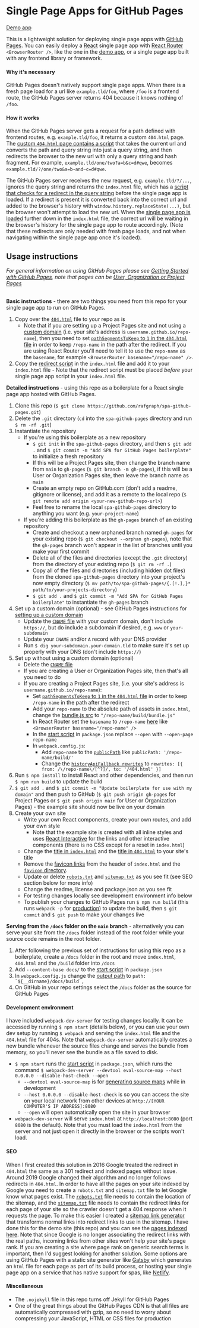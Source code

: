 # Single Page Apps for GitHub Pages

[Demo app][demoapp]

This is a lightweight solution for deploying single page apps with [GitHub Pages][ghpagesoverview]. You can easily deploy a [React][react] single page app with [React Router][reactrouter] `<BrowserRouter />`, like the one in the [demo app][demoapp], or a single page app built with any frontend library or framework.

#### Why it's necessary

GitHub Pages doesn't natively support single page apps. When there is a fresh page load for a url like `example.tld/foo`, where `/foo` is a frontend route, the GitHub Pages server returns 404 because it knows nothing of `/foo`.

#### How it works

When the GitHub Pages server gets a request for a path defined with frontend routes, e.g. `example.tld/foo`, it returns a custom `404.html` page. The [custom `404.html` page contains a script][404html] that takes the current url and converts the path and query string into just a query string, and then redirects the browser to the new url with only a query string and hash fragment. For example, `example.tld/one/two?a=b&c=d#qwe`, becomes `example.tld/?/one/two&a=b~and~c=d#qwe`.

The GitHub Pages server receives the new request, e.g. `example.tld/?/...`, ignores the query string and returns the `index.html` file, which has a [script that checks for a redirect in the query string][indexhtmlscript] before the single page app is loaded. If a redirect is present it is converted back into the correct url and added to the browser's history with `window.history.replaceState(...)`, but the browser won't attempt to load the new url. When the [single page app is loaded][indexhtmlspa] further down in the `index.html` file, the correct url will be waiting in the browser's history for the single page app to route accordingly. (Note that these redirects are only needed with fresh page loads, and not when navigating within the single page app once it's loaded).

## Usage instructions

_For general information on using GitHub Pages please see [Getting Started with GitHub Pages][ghpagesbasics], note that pages can be [User, Organization or Project Pages][ghpagestypes]_  
&nbsp;

**Basic instructions** - there are two things you need from this repo for your single page app to run on GitHub Pages.

1. Copy over the [`404.html`][404html] file to your repo as is
   - Note that if you are setting up a Project Pages site and not using a [custom domain][customdomain] (i.e. your site's address is `username.github.io/repo-name`), then you need to set [`pathSegmentsToKeep` to `1` in the `404.html` file][pathsegmentstokeep] in order to keep `/repo-name` in the path after the redirect. If you are using React Router you'll need to tell it to use the `repo-name` as the `basename`, for example `<BrowserRouter basename="/repo-name" />`.
2. Copy the [redirect script][indexhtmlscript] in the `index.html` file and add it to your `index.html` file - Note that the redirect script must be placed _before_ your single page app script in your `index.html` file.
   &nbsp;

**Detailed instructions** - using this repo as a boilerplate for a React single page app hosted with GitHub Pages.

1. Clone this repo (`$ git clone https://github.com/rafgraph/spa-github-pages.git`)
2. Delete the `.git` directory (`cd` into the `spa-github-pages` directory and run `$ rm -rf .git`)
3. Instantiate the repository
   - If you're using this boilerplate as a new repository
     - `$ git init` in the `spa-github-pages` directory, and then `$ git add .` and `$ git commit -m "Add SPA for GitHub Pages boilerplate"` to initialize a fresh repository
     - If this will be a Project Pages site, then change the branch name from `main` to `gh-pages` (`$ git branch -m gh-pages`), if this will be a User or Organization Pages site, then leave the branch name as `main`
     - Create an empty repo on GitHub.com (don't add a readme, gitignore or license), and add it as a remote to the local repo (`$ git remote add origin <your-new-github-repo-url>`)
     - Feel free to rename the local `spa-github-pages` directory to anything you want (e.g. `your-project-name`)
   - If you're adding this boilerplate as the `gh-pages` branch of an existing repository
     - Create and checkout a new orphaned branch named `gh-pages` for your existing repo (`$ git checkout --orphan gh-pages`), note that the `gh-pages` branch won't appear in the list of branches until you make your first commit
     - Delete all of the files and directories (except the `.git` directory) from the directory of your existing repo (`$ git rm -rf .`)
     - Copy all of the files and directories (including hidden dot files) from the cloned `spa-github-pages` directory into your project's now empty directory (`$ mv path/to/spa-github-pages/{.[!.],}* path/to/your-projects-directory`)
     - `$ git add .` and `$ git commit -m "Add SPA for GitHub Pages boilerplate"` to instantiate the `gh-pages` branch
4. Set up a custom domain (optional) - see GitHub Pages instructions for [setting up a custom domain][customdomain]
   - Update the [`CNAME` file][cnamefile] with your custom domain, don't include `https://`, but do include a subdomain if desired, e.g. `www` or `your-subdomain`
   - Update your `CNAME` and/or `A` record with your DNS provider
   - Run `$ dig your-subdomain.your-domain.tld` to make sure it's set up properly with your DNS (don't include `https://`)
5. Set up without using a custom domain (optional)
   - Delete the [`CNAME` file][cnamefile]
   - If you are creating a User or Organization Pages site, then that's all you need to do
   - If you are creating a Project Pages site, (i.e. your site's address is `username.github.io/repo-name`):
     - Set [`pathSegmentsToKeep` to `1` in the `404.html` file][pathsegmentstokeep] in order to keep `/repo-name` in the path after the redirect
     - Add your `repo-name` to the absolute path of assets in `index.html`, change the [bundle.js src][indexhtmlspa] to `"/repo-name/build/bundle.js"`
     - In React Router set the `basename` to `/repo-name` [here][browserrouter] like `<BrowserRouter basename="/repo-name" />`
     - In the [start script][startscript] in `package.json` replace `--open` with `--open-page repo-name`
     - In `webpack.config.js`:
       - Add `repo-name` to the [`publicPath`][webpackpublicpath] like `publicPath: '/repo-name/build/'`
       - Change the [`historyApiFallback rewrites`][webpackdevrewrites] to `rewrites: [{ from: /\/repo-name\/[^?]/, to: '/404.html' }]`
6. Run `$ npm install` to install React and other dependencies, and then run `$ npm run build` to update the build
7. `$ git add .` and `$ git commit -m "Update boilerplate for use with my domain"` and then push to GitHub (`$ git push origin gh-pages` for Project Pages or `$ git push origin main` for User or Organization Pages) - the example site should now be live on your domain
8. Create your own site
   - Write your own React components, create your own routes, and add your own style
     - Note that the example site is created with all inline styles and uses [React Interactive][reactinteractive] for the links and other interactive components (there is no CSS except for a reset in `index.html`)
   - Change the [title in `index.html`][indexhtmltitle] and the [title in `404.html`][404htmltitle] to your site's title
   - Remove the [favicon links][favicon] from the header of `index.html` and the [`favicon` directory][favicondir].
   - Update or delete [`robots.txt`][robots] and [`sitemap.txt`][sitemap] as you see fit (see SEO section below for more info)
   - Change the readme, license and package.json as you see fit
   - For testing changes locally see development environment info below
   - To publish your changes to GitHub Pages run `$ npm run build` (this runs `webpack -p` for [production][webpackproduction]) to update the build, then `$ git commit` and `$ git push` to make your changes live

**Serving from the `/docs` folder on the `main` branch** - alternatively you can serve your site from the `/docs` folder instead of the root folder while your source code remains in the root folder.

1. After following the previous set of instructions for using this repo as a boilerplate, create a `/docs` folder in the root and move `index.html`, `404.html` and the `/build` folder into `/docs`
2. Add `--content-base docs/` to the [start script][startscript] in `package.json`
3. In `webpack.config.js` change the [output path][webpackoutputpath] to `` path: `${__dirname}/docs/build`, ``
4. On GitHub in your repo settings select the `/docs` folder as the source for GitHub Pages

#### Development environment

I have included `webpack-dev-server` for testing changes locally. It can be accessed by running `$ npm start` (details below), or you can use your own dev setup by running `$ webpack` and serving the `index.html` file and the `404.html` file for 404s. Note that `webpack-dev-server` automatically creates a new bundle whenever the source files change and serves the bundle from memory, so you'll never see the bundle as a file saved to disk.

- `$ npm start` runs the [start script][startscript] in `package.json`, which runs the command `$ webpack-dev-server --devtool eval-source-map --host 0.0.0.0 --disable-host-check --open`
  - `--devtool eval-source-map` is for [generating source maps][webpackdevtool] while in development
  - `--host 0.0.0.0 --disable-host-check` is so you can access the site on your local network from other devices at `http://[YOUR COMPUTER'S IP ADDRESS]:8080`
  - `--open` will open automatically open the site in your browser
- `webpack-dev-server` will serve `index.html` at `http://localhost:8080` (port `8080` is the default). Note that you must load the `index.html` from the server and not just open it directly in the browser or the scripts won't load.

#### SEO

When I first created this solution in 2016 Google treated the redirect in `404.html` the same as a 301 redirect and indexed pages without issue. Around 2019 Google changed their algorithm and no longer follows redirects in `404.html`. In order to have all the pages on your site indexed by Google you need to create a `robots.txt` and `sitemap.txt` file to let Google know what pages exist. The [`robots.txt`][robots] file needs to contain the location of the sitemap, and the [`sitemap.txt`][sitemap] file needs to contain the redirect links for each page of your site so the crawler doesn't get a 404 response when it requests the page. To make this easier I created a [sitemap link generator][sitemaplinkgenerator] that transforms normal links into redirect links to use in the sitemap. I have done this for the demo site (this repo) and you can see the [pages indexed here][googlesitesearch]. Note that since Google is no longer associating the redirect links with the real paths, incoming links from other sites won't help your site's page rank. If you are creating a site where page rank on generic search terms is important, then I'd suggest looking for another solution. Some options are using GitHub Pages with a static site generator like [Gatsby][gatsby] which generates an `html` file for each page as part of its build process, or hosting your single page app on a service that has native support for spas, like [Netlify][netlify].

#### Miscellaneous

- The `.nojekyll` file in this repo turns off Jekyll for GitHub Pages
- One of the great things about the GitHub Pages CDN is that all files are automatically compressed with gzip, so no need to worry about compressing your JavaScript, HTML or CSS files for production

<!-- links to within repo -->

[404html]: https://github.com/rafgraph/spa-github-pages/blob/gh-pages/404.html
[pathsegmentstokeep]: https://github.com/rafgraph/spa-github-pages/blob/gh-pages/404.html#L25
[indexhtmlscript]: https://github.com/rafgraph/spa-github-pages/blob/gh-pages/index.html#L42-L63
[indexhtmlspa]: https://github.com/rafgraph/spa-github-pages/blob/gh-pages/index.html#L70
[cnamefile]: https://github.com/rafgraph/spa-github-pages/blob/gh-pages/CNAME
[indexhtmltitle]: https://github.com/rafgraph/spa-github-pages/blob/gh-pages/index.html#L6
[404htmltitle]: https://github.com/rafgraph/spa-github-pages/blob/gh-pages/404.html#L5
[browserrouter]: https://github.com/rafgraph/spa-github-pages/blob/gh-pages/src/index.js#L7
[favicon]: https://github.com/rafgraph/spa-github-pages/blob/gh-pages/index.html#L34
[favicondir]: https://github.com/rafgraph/spa-github-pages/tree/gh-pages/favicon
[robots]: https://github.com/rafgraph/spa-github-pages/blob/robots.txt
[sitemap]: https://github.com/rafgraph/spa-github-pages/blob/sitemap.txt
[webpackpublicpath]: https://github.com/rafgraph/spa-github-pages/blob/gh-pages/webpack.config.js#L5
[webpackoutputpath]: https://github.com/rafgraph/spa-github-pages/blob/gh-pages/webpack.config.js#L4
[webpackdevrewrites]: https://github.com/rafgraph/spa-github-pages/blob/gh-pages/webpack.config.js#L17
[startscript]: https://github.com/rafgraph/spa-github-pages/blob/gh-pages/package.json#L7

<!-- links to github docs -->

[ghpagesoverview]: https://pages.github.com/
[ghpagesbasics]: https://docs.github.com/en/free-pro-team@latest/github/working-with-github-pages/getting-started-with-github-pages
[ghpagestypes]: https://docs.github.com/en/free-pro-team@latest/github/working-with-github-pages/about-github-pages#types-of-github-pages-sites
[customdomain]: https://docs.github.com/en/free-pro-team@latest/github/working-with-github-pages/managing-a-custom-domain-for-your-github-pages-site

<!-- other links -->

[demoapp]: https://spa-github-pages.rafgraph.dev
[sitemaplinkgenerator]: https://spa-github-pages.rafgraph.dev/sitemap-link-generator
[react]: https://github.com/facebook/react
[reactrouter]: https://github.com/ReactTraining/react-router
[webpackproduction]: https://webpack.js.org/guides/production-build/#the-automatic-way
[webpackdevtool]: https://webpack.js.org/configuration/devtool/
[reactinteractive]: https://github.com/rafgraph/react-interactive
[googlesitesearch]: https://www.google.com/search?q=site%3Aspa-github-pages.rafgraph.dev
[gatsby]: https://github.com/gatsbyjs/gatsby
[netlify]: https://www.netlify.com/blog/2020/04/07/creating-better-more-predictable-redirect-rules-for-spas
